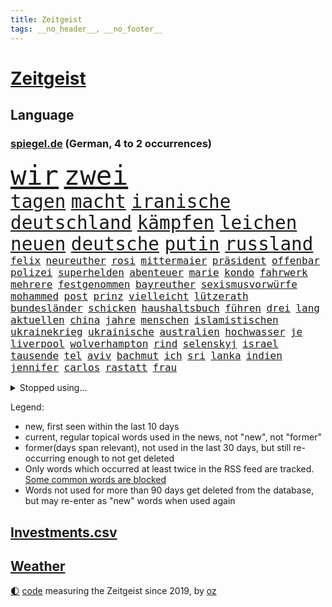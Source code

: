 ```yaml
---
title: Zeitgeist
tags: __no_header__, __no_footer__
---
```


# [Zeitgeist](https://oliz.io/zeitgeist/)

## Language

<h3><a href="https://www.spiegel.de" target="_blank">spiegel.de</a> (German, 4 to 2 occurrences)</h3>
<p style="font-family:monospace">
<span style="font-size:32pt"><a href="news_links.html#wir" class="current">wir</a></span>
<span style="font-size:32pt"><a href="news_links.html#zwei" class="current">zwei</a></span>
<br>
<span style="font-size:22pt"><a href="news_links.html#tagen" class="current">tagen</a></span>
<span style="font-size:22pt"><a href="news_links.html#macht" class="current">macht</a></span>
<span style="font-size:22pt"><a href="news_links.html#iranische" class="current">iranische</a></span>
<span style="font-size:22pt"><a href="news_links.html#deutschland" class="current">deutschland</a></span>
<span style="font-size:22pt"><a href="news_links.html#kämpfen" class="current">kämpfen</a></span>
<span style="font-size:22pt"><a href="news_links.html#leichen" class="current">leichen</a></span>
<span style="font-size:22pt"><a href="news_links.html#neuen" class="current">neuen</a></span>
<span style="font-size:22pt"><a href="news_links.html#deutsche" class="current">deutsche</a></span>
<span style="font-size:22pt"><a href="news_links.html#putin" class="current">putin</a></span>
<span style="font-size:22pt"><a href="news_links.html#russland" class="current">russland</a></span>
<br>
<span style="font-size:12pt"><a href="news_links.html#felix" class="current">felix</a></span>
<span style="font-size:12pt"><a href="news_links.html#neureuther" class="new">neureuther</a></span>
<span style="font-size:12pt"><a href="news_links.html#rosi" class="new">rosi</a></span>
<span style="font-size:12pt"><a href="news_links.html#mittermaier" class="new">mittermaier</a></span>
<span style="font-size:12pt"><a href="news_links.html#präsident" class="current">präsident</a></span>
<span style="font-size:12pt"><a href="news_links.html#offenbar" class="current">offenbar</a></span>
<span style="font-size:12pt"><a href="news_links.html#polizei" class="current">polizei</a></span>
<span style="font-size:12pt"><a href="news_links.html#superhelden" class="new">superhelden</a></span>
<span style="font-size:12pt"><a href="news_links.html#abenteuer" class="current">abenteuer</a></span>
<span style="font-size:12pt"><a href="news_links.html#marie" class="new">marie</a></span>
<span style="font-size:12pt"><a href="news_links.html#kondo" class="new">kondo</a></span>
<span style="font-size:12pt"><a href="news_links.html#fahrwerk" class="new">fahrwerk</a></span>
<span style="font-size:12pt"><a href="news_links.html#mehrere" class="current">mehrere</a></span>
<span style="font-size:12pt"><a href="news_links.html#festgenommen" class="current">festgenommen</a></span>
<span style="font-size:12pt"><a href="news_links.html#bayreuther" class="new">bayreuther</a></span>
<span style="font-size:12pt"><a href="news_links.html#sexismusvorwürfe" class="new">sexismusvorwürfe</a></span>
<span style="font-size:12pt"><a href="news_links.html#mohammed" class="current">mohammed</a></span>
<span style="font-size:12pt"><a href="news_links.html#post" class="current">post</a></span>
<span style="font-size:12pt"><a href="news_links.html#prinz" class="current">prinz</a></span>
<span style="font-size:12pt"><a href="news_links.html#vielleicht" class="current">vielleicht</a></span>
<span style="font-size:12pt"><a href="news_links.html#lützerath" class="current">lützerath</a></span>
<span style="font-size:12pt"><a href="news_links.html#bundesländer" class="current">bundesländer</a></span>
<span style="font-size:12pt"><a href="news_links.html#schicken" class="current">schicken</a></span>
<span style="font-size:12pt"><a href="news_links.html#haushaltsbuch" class="new">haushaltsbuch</a></span>
<span style="font-size:12pt"><a href="news_links.html#führen" class="current">führen</a></span>
<span style="font-size:12pt"><a href="news_links.html#drei" class="current">drei</a></span>
<span style="font-size:12pt"><a href="news_links.html#lang" class="current">lang</a></span>
<span style="font-size:12pt"><a href="news_links.html#aktuellen" class="current">aktuellen</a></span>
<span style="font-size:12pt"><a href="news_links.html#china" class="current">china</a></span>
<span style="font-size:12pt"><a href="news_links.html#jahre" class="current">jahre</a></span>
<span style="font-size:12pt"><a href="news_links.html#menschen" class="current">menschen</a></span>
<span style="font-size:12pt"><a href="news_links.html#islamistischen" class="new">islamistischen</a></span>
<span style="font-size:12pt"><a href="news_links.html#ukrainekrieg" class="current">ukrainekrieg</a></span>
<span style="font-size:12pt"><a href="news_links.html#ukrainische" class="current">ukrainische</a></span>
<span style="font-size:12pt"><a href="news_links.html#australien" class="current">australien</a></span>
<span style="font-size:12pt"><a href="news_links.html#hochwasser" class="current">hochwasser</a></span>
<span style="font-size:12pt"><a href="news_links.html#je" class="current">je</a></span>
<span style="font-size:12pt"><a href="news_links.html#liverpool" class="current">liverpool</a></span>
<span style="font-size:12pt"><a href="news_links.html#wolverhampton" class="new">wolverhampton</a></span>
<span style="font-size:12pt"><a href="news_links.html#rind" class="current">rind</a></span>
<span style="font-size:12pt"><a href="news_links.html#selenskyj" class="current">selenskyj</a></span>
<span style="font-size:12pt"><a href="news_links.html#israel" class="current">israel</a></span>
<span style="font-size:12pt"><a href="news_links.html#tausende" class="current">tausende</a></span>
<span style="font-size:12pt"><a href="news_links.html#tel" class="current">tel</a></span>
<span style="font-size:12pt"><a href="news_links.html#aviv" class="current">aviv</a></span>
<span style="font-size:12pt"><a href="news_links.html#bachmut" class="current">bachmut</a></span>
<span style="font-size:12pt"><a href="news_links.html#ich" class="current">ich</a></span>
<span style="font-size:12pt"><a href="news_links.html#sri" class="new">sri</a></span>
<span style="font-size:12pt"><a href="news_links.html#lanka" class="new">lanka</a></span>
<span style="font-size:12pt"><a href="news_links.html#indien" class="current">indien</a></span>
<span style="font-size:12pt"><a href="news_links.html#jennifer" class="current">jennifer</a></span>
<span style="font-size:12pt"><a href="news_links.html#carlos" class="current">carlos</a></span>
<span style="font-size:12pt"><a href="news_links.html#rastatt" class="new">rastatt</a></span>
<span style="font-size:12pt"><a href="news_links.html#frau" class="current">frau</a></span>
</p>
<details>
<summary>Stopped using...</summary>
<p class="former" style="font-size:12pt">
richterin(809) antreten(808) erneute(808) festnahmen(808) humanitäre(808) syrien(808) uhr(808) verhandelt(808) geplanten(807) insgesamt(807) rassistisch(807) sicherheitsbehörden(807) angeklagte(806) ankunft(806) behandelt(806) bundesliga(806) himmel(806) klaren(806) maske(806) usbehörden(806) zahlreichen(806) betriebe(805) einführen(805) erteilt(805) fahrzeug(805) insel(805) katastrophe(805) kämpfte(805) badenwürttembergs(804) benzin(804) dominiert(804) eingebrochen(804) gerechtigkeit(804) geworfen(804) jury(804) kapitän(804) kilometer(804) richten(804) weiteres(804) weißen(804) ziemlich(804) 300(803) kauft(803) legendären(803) rufen(803) schießt(803) abgang(802) angeblichen(802) ausnahmezustand(802) bemüht(802) bewerber(802) ehemann(802) entdecken(802) erlassen(802) gefährliche(802) gehören(802) jahrzehntelang(802) menge(802) unerwartet(802) 2018(801) bestimmt(801) eindruck(801) gelegt(801) infektion(801) klubs(801) stets(801) stolz(801) tatverdächtige(801) äthiopien(801) entdeckten(800) flugzeuge(800) geboten(800) höchststand(800) john(800) lebenslanger(800) null(800) teams(800) usaußenminister(800) versagt(800) kritisch(799) schatten(799) indes(798) jemand(798) leipziger(798) lieben(798) reißt(798) siegte(798) stream(798) verbrechen(798) verhängte(798) österreichischen(798) berufung(797) bestreitet(797) brücke(797) enthüllt(797) freundin(797) lehrer(797) schülerinnen(797) athleten(796) bundestagswahl(796) debatten(796) fließt(796) illegal(796) impfstoff(796) kollaps(796) radsport(796) spanier(796) verlust(796) vermuten(796) west(796) bloß(795) juli(795) menschenrechte(795) oppositionelle(795) rand(795) siegen(795) treten(795) aufgenommen(794) europäer(794) großbritanniens(794) heimlich(794) online(794) sichern(794) riesige(793) stoßen(793) tonnen(793) bekamen(792) bestehen(792) hölle(792) meint(792) restaurants(792) vertrauen(792) wären(792) vorgaben(791) august(790) herr(790) hotels(790) vorstoß(790) üben(790) absage(788) fit(788) steckte(788) berühmte(787) patient(787) e(786) verwaltungsgericht(786) einsetzen(785) exporte(785) vieles(785) begeistert(783) enge(783) impfkampagne(783) änderungen(783) überholt(783) einnahmen(782) enttäuschung(782) alexandra(781) hinten(781) iss(781) vorne(781) gang(780) schneider(780) chats(779) stellung(779) umgeht(778) kooperation(777) syrer(777) analysiert(775) bundesverfassungsgericht(775) wem(775) istanbul(773) sinkende(771) wandel(770) bundesnetzagentur(769) jurist(769) freiwillig(768) wachsen(768) besteht(767) ministerien(767) olympia(767) gastronomie(766) wirbel(766) thüringer(765) kleinkind(763) zeigten(763) 91(762) gewarnt(760) kanadas(757) sprit(754) annäherung(752) bbc(752) farbe(745) offener(745) sammeln(742) mängel(739) blinken(737) last(734) politischer(727) katzen(719) diagnose(695) anna(691) konfrontation(689) gezielt(687) belästigung(677) unverletzt(661) rein(654) finanziellen(653) orte(646) ausländischen(645) strebt(645) strecken(644) angebote(627) mitverantwortlich(616) finanziert(606) rechnung(602) interessen(600) kontinent(571) gegend(569) fossile(566) anführer(542) adac(541) ohnehin(535) hollywoodstar(534) partnerschaft(531) kilogramm(530) zwingen(526) erhebung(523) erobert(518) global(515) lebten(514) fossilen(511) kollision(501) dörfer(500) zerstörten(498) jinping(496) staatskonzern(495) siebzigerjahren(494) 20000(493) gestern(493) ukrainischer(490) 400000(489) funktionen(488) nachspielzeit(488) sechste(486) binden(485) niklas(483) verstecken(481) moderner(479) king(478) papiere(474) zeitungsbericht(471) preiserhöhungen(469) teamkollege(464) verbündeten(462) koalitionsvertrag(459) fehlender(458) staatspräsident(457) erreichte(455) mutmaßliches(447) geladen(446) harren(446) radikalen(445) protestierten(443) übertragung(443) bekräftigt(442) störungen(436) unterhaus(434) zurückgezogen(433) ampelregierung(432) ferrari(431) beider(429) jährlich(429) strackzimmermann(429) erwärmung(428) parlamentarier(428) rotterdam(425) 200000(421) benutzt(421) 41(416) exkanzler(415) betrüger(414) methode(412) vorzugehen(412) kardashian(408) vorgesehen(402) eindringlichen(399) dunkeln(391) gelb(389) gesteckt(389) technischer(389) loch(386) decken(384) diskussionen(384) johnsons(384) arbeitswelt(383) einfacher(383) promis(382) vergabe(379) menschenrechtslage(378) angekündigte(377) schande(376) kompromiss(374) aussetzen(373) brown(370) klappt(370) nordische(370) fdpminister(368) rätselhafter(368) papa(366) marieagnes(364) problematisch(363) 68(362) borrell(362) chris(362) aufgestellt(357) preissteigerungen(356) leitete(355) erkennt(354) drohte(352) hochzeit(352) stabilität(352) viren(351) oscar(350) rennstall(348) vorbereiten(345) gerichte(344) untergang(342) versteigerung(342) widersprechen(342) aufgeklärt(338) erweitern(334) lebensmittelpreise(334) expremier(333) verschwindet(328) herausgefunden(326) verweist(324) ergeben(321) heißen(318) premierministerin(318) abgeschnitten(315) überzeugung(315) pass(314) verwaltung(314) experiment(313) seoul(309) zensur(309) oppositionellen(306) great(305) stammen(305) geplanter(303) kusel(303) geschwächt(301) 19jährige(299) radprofi(298) verübt(297) pannen(293) schneiden(290) zurückgewiesen(290) ukrainisches(289) austausch(288) erneuerbare(288) nukleare(287) zittern(285) baustelle(284) erdöl(284) verbrauchern(282) mutige(281) mangelhaft(279) obergrenze(279) riskant(279) 2035(277) h(275) schnellere(275) duo(274) rahmen(274) saporischschja(273) tyson(273) modernen(268) beben(266) starkes(265) gemeint(264) niedersächsischen(264) weizen(262) aufkommt(261) spürt(261) jones(260) flossen(259) freundinnen(259) geist(256) suchten(256) zentralrat(256) kompensieren(253) boxen(252) speichern(252) schönen(250) schiedsgericht(249) haare(248) pipelines(248) tatverdächtiger(248) dir(247) ideologie(242) reguläre(242) spritzen(239) filialen(238) nils(238) österreichischer(238) pelosi(237) mars(235) mannheim(234) schleppend(234) empfinden(232) fragwürdige(230) gepäck(230) verbliebenen(229) fahrräder(227) verfassungswidrig(226) schonen(225) westjordanland(225) hitze(224) isoliert(224) szenario(224) airport(223) kürzt(222) suchte(219) besitzt(217) r(217) affenpocken(214) fdppolitikerin(214) umbringen(214) verzweiflung(212) ermöglicht(210) angeschossen(209) exuspräsident(209) rockband(209) black(207) empfindet(207) nachhaltig(206) toben(206) beruhigen(205) ernannt(205) kapazitäten(204) kaiserslautern(203) brandenburgischen(202) handgreiflich(202) kühnert(202) umsetzen(201) spdgeneralsekretär(200) dfbpokals(197) mitarbeitende(197) joshua(196) kimmich(196) sprung(196) verkörperte(196) generalstaatsanwalt(195) bestimmter(194) scharfer(194) senegal(193) aufzeichnung(192) qualifizierte(192) gündoğan(191) hubert(190) linker(190) misshandelt(190) afdpolitiker(189) eingeholt(189) mühe(189) teamchef(189) artikel(187) spacey(187) fotografierten(186) künstlichen(186) ukrainerusslandkrieg(186) haushaltspolitik(185) plädieren(183) vertraulichen(183) christina(182) götze(182) ryan(182) zwillinge(182) bruno(181) 20jähriger(180) internationales(180) lena(180) vorstellung(178) begeht(176) energieversorger(176) hanna(176) kampagne(176) hungernden(175) mob(174) android(173) regenbogenfahne(173) 27jährige(172) geprüft(172) partnerin(172) umkämpfte(172) weltstar(172) golfstaat(171) körperliche(171) schlägerei(170) dfbauswahl(169) schadstoffe(169) ema(167) zwölfjährige(167) antisemitismusvorwürfen(166) cyberattacke(166) olympiasieger(166) versorger(166) digitale(165) einleiten(165) erlegen(165) gaskrise(165) quelle(165) weltraum(165) ankurbeln(164) batterien(164) importverbot(163) kohlemeiler(163) militärhistoriker(163) verdeckt(163) solaranlage(162) kilo(161) ungerecht(161) partien(160) saale(160) schleuser(160) außenwelt(159) behaupten(159) kennzeichen(159) kämpferisch(159) usmilitär(159) frühestens(157) kollidiert(156) toilette(155) 2008(154) expertinnen(153) 6000(152) sterling(152) wundersame(152) eigentliche(151) korrekt(148) drohnenangriff(147) installieren(147) naiv(147) prostitution(146) seltsam(146) tode(146) überragte(146) lizzo(145) antony(144) diana(144) socialmediaplattform(144) eingestürzt(143) gelohnt(143) kenianer(143) äußerst(143) arbeitskräfte(142) energiefirmen(142) abgeräumt(140) erzürnt(140) gabrielle(139) inhaftiert(139) zivile(139) exweltmeister(138) liz(138) rbb(138) auszusetzen(137) gefüllt(137) gaspreis(136) besucherinnen(135) 14jährige(134) nordsyrien(134) permanent(134) schlesinger(134) terminal(134) umsetzbar(134) massenhaft(133) uswahl(133) 27jähriger(132) badenbaden(132) kapazität(132) notbremsung(132) selbstbewusstsein(132) ausgetreten(131) durchzusetzen(131) flüsse(131) pathos(131) usstaat(131) rad(130) widmet(130) zusammenprall(130) abläufe(129) elton(129) spektakulärer(129) diamanten(128) gezielten(126) sicherer(126) balenciaga(125) lebenden(125) samuel(125) blackouts(124) evakuieren(124) geheimdienstes(124) trockener(124) faktoren(123) alex(122) andauernden(122) erkenntnissen(122) musikers(122) spielzeit(122) tarife(122) begrenzen(121) klargestellt(121) magie(121) schach(121) bellingham(120) größeres(120) preisentwicklung(120) achtziger(119) aufzugeben(118) bewährungsstrafen(118) spurensuche(118) vergangener(118) ausgetauscht(117) fury(117) antarktis(116) saisonsieg(116) altern(115) schikaniert(115) zugspitze(115) handschlag(114) prägt(114) randale(114) reaktor(114) töne(114) wärmsten(114) maralago(113) offenlegung(113) vorangekommen(113) woanders(113) celsius(112) sicherheitslücken(112) überlagert(112) banden(111) dnjepr(111) erzeugt(111) lettland(111) angepassten(110) geteilt(110) ironman(110) nämlich(110) stephan(110) brisante(109) eben(108) resultat(108) satellitenbilder(108) bemerkung(107) preisgekrönte(107) bereut(106) bezirken(106) französin(106) schmuck(106) 440(105) glaubwürdigkeit(105) koffern(105) krimbrücke(105) machtmissbrauch(105) eingeführten(104) 1992(103) andré(103) ber(103) erreichten(103) gedrosselt(103) road(103) strafrechtliche(103) gehasst(102) recherchierte(102) rechtsradikale(102) roboter(102) verbündeter(102) neuesten(101) tigray(101) zerlegt(101) exmanager(99) 67(98) abtrünnigen(98) gegenangriff(98) hinweisgeber(98) ökosystem(98) buhlt(97) bizarre(96) roberts(96) vergangenes(96) abermals(95) doppelte(95) durchaus(95) fortschrittlich(95) tuch(95) voice(95) schwachen(94) tvcomeback(94) ausgestattet(93) differenzen(93) homophobe(93) vakzinen(93) austragen(92) eh(92) forcieren(92) fortschritt(92) gegenwind(92) historisches(92) mitbekommen(92) prozessauftakt(92) tabelle(92) zuschauerrekord(92) erbittert(91) genügen(91) lebensmittelhändler(91) staatsangehörigkeit(91) 85jährige(90) tricksten(90) verschleierung(90) blumen(89) ehrung(89) extremistische(89) krawalle(89) titelverteidigung(89) vertrieb(89) windsors(89) achtelfinalaus(88) achtelfinaleinzug(88) gleichnamigen(88) ködern(88) rückschlägen(88) solarstrom(88) 38jähriger(87) finanzämter(87) königlichen(87) königshaus(87) maßnahmenpaket(87) 800000(86) angepasste(86) astronauten(86) geburtsort(86) schulunterricht(86) 47jähriger(85) boomer(85) früherkennung(85) geschleust(85) höheren(85) jubelnde(85) kompliziert(85) windsor(85) 42jährige(84) bröckelt(84) einflussreichsten(84) finanzkrise(84) lebenslangen(84) verwandelt(84) angreifen(83) bewaffnete(83) hitzigen(83) kochsalzlösung(83) kontern(83) onlineshopping(83) plausch(83) steuerrecht(83) 27jährigen(82) 57(82) buckingham(82) bundeswehrverband(82) machtwechsel(82) palace(82) sanftere(82) symbole(82) tinder(82) benennen(81) db(81) durchgehalten(81) exzesse(81) kolonien(81) lkwfahrer(81) nullcovidkurs(81) sperma(81) zusammentragen(81) 60jährigen(80) anstrengen(80) benennt(80) brisanten(80) energiepreiskrise(80) konvoi(80) kurswechsel(80) nachhaltigkeitsziele(80) poetische(80) public(80) soldatin(80) viewing(80) ausgestanden(79) illegales(79) jagte(79) orangen(79) rattenfänger(79) scuderia(79) siebert(79) sittenpolizei(79) sportdirektor(79) zersplittert(79) angebracht(78) außergewöhnliche(78) bezwang(78) debütroman(78) exwirecardchef(78) passagier(78) staatlicher(78) umfassend(78) verfängt(78) 153(77) 3500(77) auftragsbücher(77) ausbreiten(77) eingebürgert(77) geheimdokumente(77) maxime(77) plünderte(77) trüb(77) verkehrsbehinderungen(77) vorgedrungen(77) facebookmutter(76) kratzt(76) raffinerie(76) schreiner(76) jauch(75) kalender(75) knight(75) ngo(75) schwergewicht(75) ahnden(74) besatzung(74) deindustrialisierung(74) hilary(74) liebste(74) morgengrauen(74) reichensteuer(74) sondertribunal(74) abgestimmt(73) düngemittel(73) führungsfigur(73) habt(73) konsumiert(73) portugiesische(73) raketenangriffe(73) tunesien(73) eliud(72) entführen(72) kipchoge(72) militärbasen(72) polizeianwärterin(72) getarnt(71) kran(71) lotet(71) pentagon(71) vorüber(71) abraham(70) präferenz(70) verzeichnen(70) zweifachen(70) anführers(69) gebrochenen(69) höhepunkten(69) schöne(69) beschleunigung(68) euratspräsident(68) student(68) uraltes(68) beobachtungen(67) flüchtenden(67) katastrophale(67) snowden(67) eindämmung(66) freundschaft(66) hardlinern(66) kapitalmarkt(66) mia(66) milliardenschweren(66) ministerpräsidentenkonferenz(66) rufe(66) entwickelte(65) hapert(65) reef(65) arbeitsvertrag(64) bundeshaushalt(64) improvisieren(64) kopftuch(64) monica(64) nachlass(64) zulässig(64) aufzuhören(63) bahnmitarbeiter(63) bahnstrecke(63) erben(63) falschinformationen(63) glühwein(63) nasamission(63) äthiopierin(63) akademie(62) emanzipation(62) kriegsparteien(62) ratten(62) wahlpannen(62) ausrufen(61) labourpartei(61) nukleararsenal(61) schlicht(61) tankstellen(61) weltmeistertitel(61) ersticken(60) kanye(60) missionen(60) schlachtfeld(60) coldplay(59) entführt(59) fahrplanwechsel(59) gelsenkirchener(59) industriebetriebe(59) kreuzfahrt(59) schrauben(59) sortieren(59) umgebaut(59) anforderungen(58) belgorod(58) grausam(58) osterinsel(58) vorige(58) ye(58) beschlossene(57) füllkrug(57) helm(57) herbeiführen(57) regierungskommission(57) schwarzer(57) sorgerecht(57) unfallort(57) landesteilen(56) lehrkräftemangel(56) schwaben(56) deutschem(55) durchsetzung(55) generalbundesanwalt(55) kindeswohl(55) kriegswinter(55) rechtsextrem(55) unternommen(55) fiasko(54) innovativer(54) carolina(53) ironmanwm(53) komödien(53) landebahnen(53) staunen(53) beworfen(52) härteren(52) nachrichtenagentur(52) neonazi(52) radsports(52) rechtsradikalen(52) vormittag(52) wohlauf(52) zentralratspräsident(52) erwachen(51) gefängnisstrafen(51) gereicht(51) oh(51) rennserie(51) drohnenangriffe(50) druschbapipeline(50) erprobte(50) farm(50) judenfeindliche(50) nächtlichen(50) rekrutieren(50) tierfotos(50) wildlife(50) christiane(49) costa(49) del(49) eritreische(49) gasimporte(49) geschmack(49) herausfinden(49) radar(49) raumschiff(49) stauen(49) süle(49) filtern(48) teuerungsrate(48) verlagert(48) vielfältig(48) überzeugte(48) keir(47) reis(47) starmer(47) bewohnten(46) billie(46) boeing(46) digital(46) eilish(46) read(46) ruinen(46) zugeständnisse(46) 431(45) beratung(45) kay(45) titelfavorit(45) verschlüsselt(45) wahlbezirken(45) wahlhelfer(45) worlds(45) america(44) misstrauen(44) ulm(44) knie(43) torlos(43) unterlaufen(43) urteile(43) weihnachtsmarkt(43) weltcupauftakt(43) wirtschaftspolitik(43) begehren(42) darknet(42) netzwerke(42) nordengland(42) podium(42) polizistenmord(42) söldner(42) verkehrskontrolle(42) verließ(42) auffällig(41) aussichten(41) boateng(41) energieagentur(41) geldautomaten(41) jérôme(41) klingeln(41) ranghohe(41) rica(41) andernorts(40) atwood(40) doping(40) heulen(40) margaret(40) beamtenstatus(39) prediger(39) ricas(39) wmausrichter(39) geworben(38) schossen(38) schutzschirm(38) plastik(37) wmteilnehmer(37) überholte(37) 82jährige(36) fiesta(36) navy(36) spurlos(36) stabilisieren(36) expartner(35) expartnerin(35) iphonefabrik(35) mittelfeldspieler(35) naht(35) stimmenfang(35) umso(35) weltkulturerbe(35) eingetreten(34) entscheidender(34) fußballbund(34) kalkül(34) rabattaktionen(34) transportiert(34) unterstützern(34) aufpreis(33) blicke(33) japaner(33) persischen(33) qualifiziert(33) trek(33) unumstritten(33) verkleidet(33) 13jährige(32) buchen(32) flugkörper(32) gespaltenen(32) kreativität(32) stur(32) trotzen(32) aktienrente(31) bahrain(31) kader(31) polizeistationen(31) friends(30) friendsstar(30) inhalt(30) prominent(30) römischen(30) stadien(30) antisemitischen(29) faesers(29) popikone(29) reaktiviert(29) tiangong(29) verbindungen(29) wirecardchef(29) zukommt(29) 21sieg(28) ernsthafte(28) floppen(28) jüdische(28) quarantänevorschriften(28) stricken(28) thriller(28) clooney(27) figuren(27) gastarbeitern(27) lagert(27) nachziehen(27) neuartigen(27) siegtor(27) unesco(27) ware(27) begegnet(26) behinderungen(26) ergriff(26) terroranschläge(26) unterschiedlichen(26) anzahl(25) erdnähe(25) erpressen(25) landesweiten(25) lieferverträge(25) präventivhaft(25) südkoreanischen(25) verhandler(25) denkwürdigen(24) gast(24) murdoch(24) rupert(24) abwehr(23) bildchefredakteur(23) flieger(23) gefoltert(23) hilfslieferungen(23) insider(23) kreuzfahrtschiff(23) mcdonald's(23) stéphanie(23) wmspielen(23) abgesegnet(22) abschrecken(22) französisches(22) verheirateten(22) auswärtigen(21) dominique(21) eingestuft(21) herrscherfamilie(21) ilkay(21) klinikaufenthalt(21) milliardenüberschuss(21) nico(21) siegtreffer(21) statistische(21) cannabisöl(20) siemens(20) youtuber(20) bevölkerungsschutz(19) intensivstationen(19) kassierten(19) kurzerhand(19) lngtanker(19) lobbyisten(19) sturzflut(19) technische(19) traumjob(19) überzeugen(19) check(18) enthüllungen(18) kunstmarkt(18) pflegt(18) rohstoff(18) sperrte(18) studio(18) begrüßen(17) coronafolgen(17) enttäuschenden(17) konfliktregion(17) maradona(17) strafkolonie(17) unerreichbar(17) zusammenpasst(17) bräuchten(16) guillermo(16) kontrovers(16) 56(15) bierhoff(15) carla(15) dschenin(15) durchkämmt(15) server(15) umstrukturierung(15) usautor(15) verkehrswende(15) coronahilfen(14) dawson(14) doha(14) faq(14) flecken(14) geklebt(14) gelsenkirchen(14) graben(14) indigene(14) lovebinde(14) programmchef(14) schultekellinghaus(14) barrier(13) eingerichtet(13) erkenntnis(13) geprobt(13) horrende(13) java(13) manching(13) mobilfunk(13) quest(13) saisonrennen(13) surfen(13) vrbrille(13) jahresgehalt(12) keltenschatz(12) nasser(12) stadelheim(12) steigern(12) streifenwagen(12) vorsorgen(12) zeeb(12) absolut(11) forderten(11) marcel(11) sané(11) singende(11) spoiler(11) sportgeschichte(11)
</p>
</details>
<p>Legend:
<ul>
<li><span class="new">new</span>, first seen within the last 10 days</li>
<li><span class="current">current</span>, regular topical words used in the news, not "new", not "former"</li>
<li><span class="former">former(days span relevant)</span>, not used in the last 30 days, but still re-occurring enough to not get deleted</li>
<li>Only words which occurred at least twice in the RSS feed are tracked. <a href="language/filters.py">Some common words are blocked</a></li>
<li>Words not used for more than 90 days get deleted from the database, but may re-enter as "new" words when used again</li>
</ul>
</p>

## [Investments](investments.html)[.csv](investments.csv)

## [Weather](weather.html)

<footer>
<a href="javascript:toggleTheme()" class="nav">🌓</a>
<a href="https://github.com/ooz/zeitgeist">code</a> measuring the Zeitgeist since 2019, by <a href="https://oliz.io">oz</a>
</footer>
